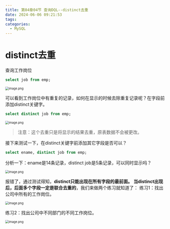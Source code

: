 ```yaml
---
title: 第04章04节 查询DQL--distinct去重
date: 2024-06-06 09:21:53
tags:
categories:
  - MySQL
---
```






# distinct去重
查询工作岗位
```sql
select job from emp;
```
<img src="https://camelliaxiaohua-1313958787.cos.ap-shanghai.myqcloud.com/asserts_JavaSE/202406060900718.png" alt="image.png" style="zoom: 67%;" />

可以看到工作岗位中有重复的记录，如何在显示的时候去除重复记录呢？在字段前添加distinct关键字。

```sql
select distinct job from emp;
```
<img src="https://camelliaxiaohua-1313958787.cos.ap-shanghai.myqcloud.com/asserts_JavaSE/202406060903807.png" alt="image.png" style="zoom:67%;" />

>  注意：这个去重只是将显示的结果去重，原表数据不会被更改。

接下来测试一下，在distinct关键字前添加其它字段是否可以？

```sql
select ename, distinct job from emp;
```
分析一下：ename是14条记录，distinct job是5条记录，可以同时显示吗？

<img src="https://camelliaxiaohua-1313958787.cos.ap-shanghai.myqcloud.com/asserts_JavaSE/202406060903968.png" alt="image.png" style="zoom:67%;" />

报错了，通过测试得知，**distinct只能出现在所有字段的最前面。**
**当distinct出现后，后面多个字段一定是联合去重的**，我们来做两个练习就知道了：
练习1：找出公司中所有的工作岗位。

<img src="https://camelliaxiaohua-1313958787.cos.ap-shanghai.myqcloud.com/asserts_JavaSE/202406060904010.png" alt="image.png" style="zoom:67%;" />

练习2：找出公司中不同部门的不同工作岗位。

<img src="https://camelliaxiaohua-1313958787.cos.ap-shanghai.myqcloud.com/asserts_JavaSE/202406060904684.png" alt="image.png" style="zoom:67%;" />